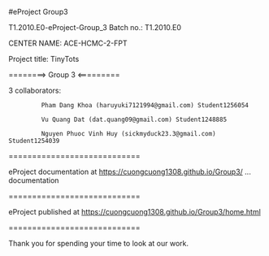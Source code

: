 #eProject Group3


T1.2010.E0-eProject-Group_3
Batch no.: T1.2010.E0

CENTER NAME: ACE-HCMC-2-FPT

Project title: TinyTots

========> Group 3 <=========

3 collaborators:

             Pham Dang Khoa (haruyuki7121994@gmail.com) Student1256054

             Vu Quang Dat (dat.quang09@gmail.com) Student1248885
             
             Nguyen Phuoc Vinh Huy (sickmyduck23.3@gmail.com) Student1254039
============================

eProject documentation at https://cuongcuong1308.github.io/Group3/ ... documentation

============================

eProject published at https://cuongcuong1308.github.io/Group3/home.html

============================

Thank you for spending your time to look at our work.
